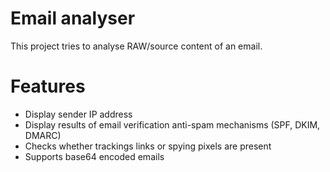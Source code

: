 # Email analyser 
This project tries to analyse RAW/source content of an email.
# Features
- Display sender IP address
- Display results of email verification anti-spam mechanisms (SPF, DKIM, DMARC)
- Checks whether trackings links or spying pixels are present
- Supports base64 encoded emails
